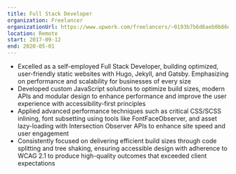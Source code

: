 ```yaml
---
title: Full Stack Developer
organization: Freelancer
organizationUrl: https://www.upwork.com/freelancers/~0193b7b6d6aeb0b86d
location: Remote
start: 2017-09-12
end: 2020-05-01
---
```


- Excelled as a self-employed Full Stack Developer, building optimized, user-friendly static websites with Hugo, Jekyll, and Gatsby. Emphasizing on performance and scalability for businesses of every size
- Developed custom JavaScript solutions to optimize build sizes, modern APIs and modular design to enhance performance and improve the user experience with accessibility-first principles
- Applied advanced performance techniques such as critical CSS/SCSS inlining, font subsetting using tools like FontFaceObserver, and asset lazy-loading with Intersection Observer APIs to enhance site speed and user engagement
- Consistently focused on delivering efficient build sizes through code splitting and tree shaking, ensuring accessible design with adherence to WCAG 2.1 to produce high-quality outcomes that exceeded client expectations
